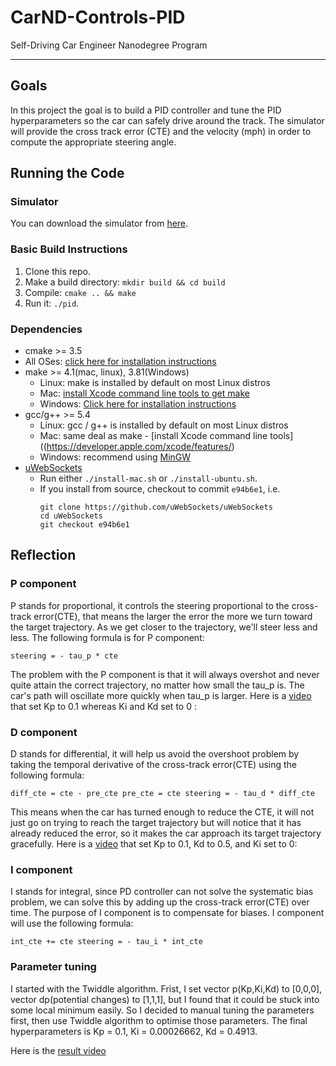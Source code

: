 # CarND-Controls-PID
Self-Driving Car Engineer Nanodegree Program

---

## Goals

In this project the goal is to build a PID controller and tune the PID hyperparameters so the car can safely drive around the track. The simulator will provide the cross track error (CTE) and the velocity (mph) in order to compute the appropriate steering angle.


## Running the Code

### Simulator
You can download the simulator from [here](https://github.com/udacity/self-driving-car-sim/releases).

### Basic Build Instructions

1. Clone this repo.
2. Make a build directory: `mkdir build && cd build`
3. Compile: `cmake .. && make`
4. Run it: `./pid`.

### Dependencies

* cmake >= 3.5
 * All OSes: [click here for installation instructions](https://cmake.org/install/)
* make >= 4.1(mac, linux), 3.81(Windows)
  * Linux: make is installed by default on most Linux distros
  * Mac: [install Xcode command line tools to get make](https://developer.apple.com/xcode/features/)
  * Windows: [Click here for installation instructions](http://gnuwin32.sourceforge.net/packages/make.htm)
* gcc/g++ >= 5.4
  * Linux: gcc / g++ is installed by default on most Linux distros
  * Mac: same deal as make - [install Xcode command line tools]((https://developer.apple.com/xcode/features/)
  * Windows: recommend using [MinGW](http://www.mingw.org/)
* [uWebSockets](https://github.com/uWebSockets/uWebSockets)
  * Run either `./install-mac.sh` or `./install-ubuntu.sh`.
  * If you install from source, checkout to commit `e94b6e1`, i.e.
    ```
    git clone https://github.com/uWebSockets/uWebSockets
    cd uWebSockets
    git checkout e94b6e1
    ```


## Reflection

### P component
P stands for proportional, it controls the steering proportional to the cross-track error(CTE), that means the larger the error the more we turn toward the target trajectory. As we get closer to the trajectory, we'll steer less and less. The following formula is for P component:

`steering = - tau_p * cte`

The problem with the P component is that it will always overshot and never quite attain the correct trajectory, no matter how small the tau_p is. The car's path will oscillate more quickly when tau_p is larger. Here is a [video]() that set Kp to 0.1 whereas Ki and Kd set to 0 :



### D component
D stands for differential, it will help us avoid the overshoot problem by taking the temporal derivative of the cross-track error(CTE) using the following formula:

` diff_cte = cte - pre_cte
  pre_cte = cte
  steering = - tau_d * diff_cte
`

This means when the car has turned enough to reduce the CTE, it will not just go on trying to reach the target trajectory but will notice that it has already reduced the error, so it makes the car approach its target trajectory gracefully. Here is a [video](https://youtu.be/WFUQ1wf9by4) that set Kp to 0.1, Kd to 0.5, and Ki set to 0:



### I component
I stands for integral, since PD controller can not solve the systematic bias problem, we can solve this by adding up the cross-track error(CTE) over time. The purpose of I component is to compensate for biases. I component will use the following formula:

` int_cte += cte
  steering = - tau_i * int_cte
`

### Parameter tuning
I started with the Twiddle algorithm. Frist, I set vector p(Kp,Ki,Kd) to [0,0,0], vector dp(potential changes) to [1,1,1], but I found that it could be stuck into some local minimum easily. So I decided to manual tuning the parameters first, then use Twiddle algorithm to optimise those parameters. The final hyperparameters is Kp = 0.1, Ki = 0.00026662, Kd = 0.4913.

Here is the [result video](https://www.youtube.com/watch?v=-4LlWDg9qAo&feature=youtu.be)
